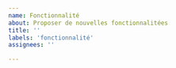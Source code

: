 ```yaml
---
name: Fonctionnalité
about: Proposer de nouvelles fonctionnalitées
title: ''
labels: 'fonctionnalité'
assignees: ''

---
```

